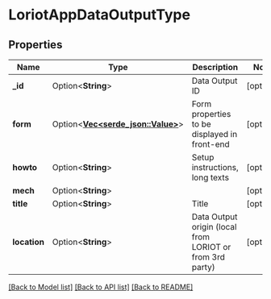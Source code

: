 # LoriotAppDataOutputType

## Properties

Name | Type | Description | Notes
------------ | ------------- | ------------- | -------------
**_id** | Option<**String**> | Data Output ID | [optional]
**form** | Option<[**Vec<serde_json::Value>**](serde_json::Value.md)> | Form properties to be displayed in front-end | [optional]
**howto** | Option<**String**> | Setup instructions, long texts | [optional]
**mech** | Option<**String**> |  | [optional]
**title** | Option<**String**> | Title | [optional]
**location** | Option<**String**> | Data Output origin (local from LORIOT or from 3rd party) | [optional]

[[Back to Model list]](../README.md#documentation-for-models) [[Back to API list]](../README.md#documentation-for-api-endpoints) [[Back to README]](../README.md)


